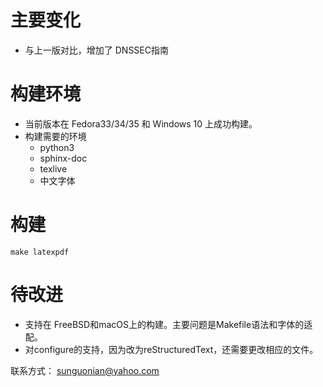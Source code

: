 
# 主要变化
* 与上一版对比，增加了 DNSSEC指南

# 构建环境
* 当前版本在 Fedora33/34/35 和 Windows 10 上成功构建。
* 构建需要的环境
  * python3
  * sphinx-doc
  * texlive
  * 中文字体

# 构建
    make latexpdf

# 待改进
* 支持在 FreeBSD和macOS上的构建。主要问题是Makefile语法和字体的适配。
* 对configure的支持，因为改为reStructuredText，还需要更改相应的文件。

联系方式： sunguonian@yahoo.com
